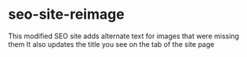 # seo-site-reimage
This modified SEO site adds alternate text for images that were missing them 
It also updates the title you see on the tab of the site page
